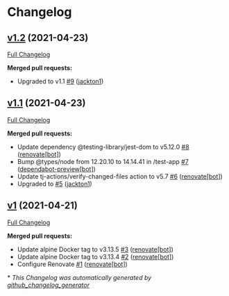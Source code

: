 # Changelog

## [v1.2](https://github.com/tj-actions/coverage-badge-js/tree/v1.2) (2021-04-23)

[Full Changelog](https://github.com/tj-actions/coverage-badge-js/compare/v1.1...v1.2)

**Merged pull requests:**

- Upgraded to v1.1 [\#9](https://github.com/tj-actions/coverage-badge-js/pull/9) ([jackton1](https://github.com/jackton1))

## [v1.1](https://github.com/tj-actions/coverage-badge-js/tree/v1.1) (2021-04-23)

[Full Changelog](https://github.com/tj-actions/coverage-badge-js/compare/v1...v1.1)

**Merged pull requests:**

- Update dependency @testing-library/jest-dom to v5.12.0 [\#8](https://github.com/tj-actions/coverage-badge-js/pull/8) ([renovate[bot]](https://github.com/apps/renovate))
- Bump @types/node from 12.20.10 to 14.14.41 in /test-app [\#7](https://github.com/tj-actions/coverage-badge-js/pull/7) ([dependabot-preview[bot]](https://github.com/apps/dependabot-preview))
- Update tj-actions/verify-changed-files action to v5.7 [\#6](https://github.com/tj-actions/coverage-badge-js/pull/6) ([renovate[bot]](https://github.com/apps/renovate))
- Upgraded to [\#5](https://github.com/tj-actions/coverage-badge-js/pull/5) ([jackton1](https://github.com/jackton1))

## [v1](https://github.com/tj-actions/coverage-badge-js/tree/v1) (2021-04-21)

[Full Changelog](https://github.com/tj-actions/coverage-badge-js/compare/8fbee177e53ccd82f491e583fdab3be79758a5d4...v1)

**Merged pull requests:**

- Update alpine Docker tag to v3.13.5 [\#3](https://github.com/tj-actions/coverage-badge-js/pull/3) ([renovate[bot]](https://github.com/apps/renovate))
- Update alpine Docker tag to v3.13.4 [\#2](https://github.com/tj-actions/coverage-badge-js/pull/2) ([renovate[bot]](https://github.com/apps/renovate))
- Configure Renovate [\#1](https://github.com/tj-actions/coverage-badge-js/pull/1) ([renovate[bot]](https://github.com/apps/renovate))



\* *This Changelog was automatically generated by [github_changelog_generator](https://github.com/github-changelog-generator/github-changelog-generator)*
